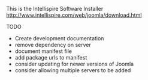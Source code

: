 This is the Intellispire Software Installer
http://www.intellispire.com/web/joomla/download.html

TODO

* Create development documentation
* remove dependency on server
* document manifest file
* add package urls to manifest
* consider updating for newer versions of Joomla
* consider allowing multiple servers to be added

